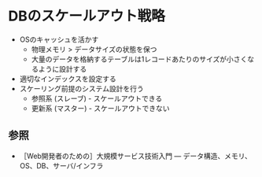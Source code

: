 # DBのスケールアウト戦略
- OSのキャッシュを活かす
  - 物理メモリ > データサイズの状態を保つ
  - 大量のデータを格納するテーブルは1レコードあたりのサイズが小さくなるように設計する
- 適切なインデックスを設定する
- スケーリング前提のシステム設計を行う
  - 参照系 (スレーブ) - スケールアウトできる
  - 更新系 (マスター) - スケールアウトできない

## 参照
- ［Web開発者のための］大規模サービス技術入門 ― データ構造、メモリ、OS、DB、サーバ/インフラ
